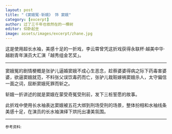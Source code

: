 ```yaml
---
layout: post
title: "《窦娥冤·斩娥》 饰 窦娥"
category: [excerpt]
author: 过了三千年也依然在的一棵树
editor: 仰卧起坐
image: assets/images/excerpt/zhane.jpg
---
```


这是使用超长水袖，美感十足的一折戏，李云霄曾凭这折戏获得永联杯·越美中华·越剧青年演员大汇演「越秀组金艺奖」。

---

窦娥冤的剧情梗概是张驴儿逼婚窦娥不成心生恶念，趁蔡婆婆得病之际下药毒害婆婆，欲逼窦娥就范，不料张父误饮毒药而亡，张驴儿栽赃嫁祸窦娥杀人，太守偏信一面之词，屈断窦娥死罪而斩之。

斩娥一折讲述的就是窦娥在蒙受奇冤受刑前，发下三桩誓愿的故事。

此折戏中使用长水袖表达窦娥被五花大绑到刑场受刑的场景，整体扮相和水袖线条美感十足，在演员的长水袖演绎下烘托出凄美氛围。


---
<p>
<small>
参考资料: <br />
</small>
</p>
